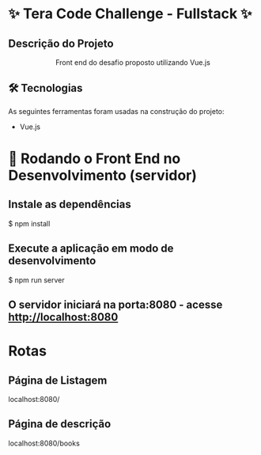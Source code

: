 # ✨ Tera Code Challenge - Fullstack ✨

## Descrição do Projeto
<p align="center">Front end do desafio proposto utilizando Vue.js</p>

## 🛠 Tecnologias

As seguintes ferramentas foram usadas na construção do projeto:

- Vue.js

# 🎲 Rodando o Front End no Desenvolvimento (servidor)

## Instale as dependências
$ npm install

## Execute a aplicação em modo de desenvolvimento
$ npm run server

## O servidor iniciará na porta:8080 - acesse <http://localhost:8080> 

# Rotas

**Página de Listagem**
----

localhost:8080/

**Página de descrição**
----

localhost:8080/books

